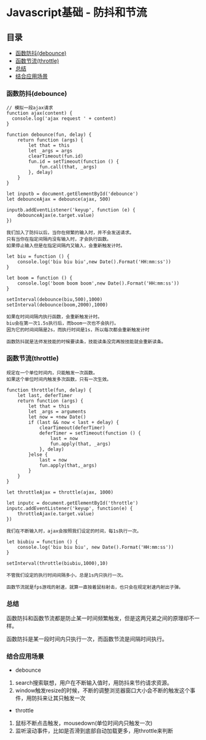 # Javascript基础 - 防抖和节流

## 目录
- [函数防抖(debounce)](#函数防抖debounce)
- [函数节流(throttle)](#函数节流throttle)
- [总结](#总结)
- [结合应用场景](#结合应用场景)

### 函数防抖(debounce)

```
// 模拟一段ajax请求
function ajax(content) {
  console.log('ajax request ' + content)
}

function debounce(fun, delay) {
    return function (args) {
        let that = this
        let _args = args
        clearTimeout(fun.id)
        fun.id = setTimeout(function () {
            fun.call(that, _args)
        }, delay)
    }
}

let inputb = document.getElementById('debounce')
let debounceAjax = debounce(ajax, 500)

inputb.addEventListener('keyup', function (e) {
    debounceAjax(e.target.value)
})

我们加入了防抖以后，当你在频繁的输入时，并不会发送请求。
只有当你在指定间隔内没有输入时，才会执行函数。
如果停止输入但是在指定间隔内又输入，会重新触发计时。 
```

```
let biu = function () {
    console.log('biu biu biu',new Date().Format('HH:mm:ss'))
}

let boom = function () {
    console.log('boom boom boom',new Date().Format('HH:mm:ss'))
}

setInterval(debounce(biu,500),1000)
setInterval(debounce(boom,2000),1000)

如果在时间间隔内执行函数，会重新触发计时。
biu会在第一次1.5s执行后，而boom一次也不会执行。
因为它的时间间隔是2s，而执行时间是1s，所以每次都会重新触发计时

函数防抖就是法师发技能的时候要读条，技能读条没完再按技能就会重新读条。
```

### 函数节流(throttle)

```
规定在一个单位时间内，只能触发一次函数。
如果这个单位时间内触发多次函数，只有一次生效。

function throttle(fun, delay) {
    let last, deferTimer
    return function (args) {
        let that = this
        let _args = arguments
        let now = +new Date()
        if (last && now < last + delay) {
            clearTimeout(deferTimer)
            deferTimer = setTimeout(function () {
                last = now
                fun.apply(that, _args)
            }, delay)
        }else {
            last = now
            fun.apply(that,_args)
        }
    }
}

let throttleAjax = throttle(ajax, 1000)

let inputc = document.getElementById('throttle')
inputc.addEventListener('keyup', function(e) {
    throttleAjax(e.target.value)
})

我们在不断输入时，ajax会按照我们设定的时间，每1s执行一次。
```

```
let biubiu = function () {
    console.log('biu biu biu', new Date().Format('HH:mm:ss'))
}

setInterval(throttle(biubiu,1000),10)

不管我们设定的执行时间间隔多小，总是1s内只执行一次。

函数节流就是fps游戏的射速，就算一直按着鼠标射击，也只会在规定射速内射出子弹。
```

### 总结

函数防抖和函数节流都是防止某一时间频繁触发，但是这两兄弟之间的原理却不一样。

函数防抖是某一段时间内只执行一次，而函数节流是间隔时间执行。

### 结合应用场景

* debounce

1. search搜索联想，用户在不断输入值时，用防抖来节约请求资源。
2. window触发resize的时候，不断的调整浏览器窗口大小会不断的触发这个事件，用防抖来让其只触发一次


* throttle

1. 鼠标不断点击触发，mousedown(单位时间内只触发一次)
2. 监听滚动事件，比如是否滑到底部自动加载更多，用throttle来判断